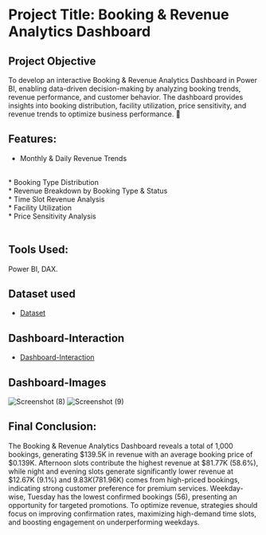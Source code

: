 # Project Title: Booking & Revenue Analytics Dashboard

## Project Objective
To develop an interactive Booking & Revenue Analytics Dashboard in Power BI, enabling data-driven decision-making by analyzing booking trends, revenue performance, and customer behavior. The dashboard provides insights into booking distribution, facility utilization, price sensitivity, and revenue trends to optimize business performance. 🚀

## Features:

* Monthly & Daily Revenue Trends
<br>
* Booking Type Distribution
<br>
* Revenue Breakdown by Booking Type & Status
<br>
* Time Slot Revenue Analysis
<br>
* Facility Utilization
<br>
* Price Sensitivity Analysis
<br>
<br>

## Tools Used:
Power BI, DAX.

## Dataset used
- <a href="https://github.com/Madhu-D025/Booking-Revenue-Analytics-Dashboard/blob/main/updated_data.xlsx">Dataset</a>
## Dashboard-Interaction
- <a href = "https://github.com/Madhu-D025/Booking-Revenue-Analytics-Dashboard/blob/main/Booking%20Analytics--Dashboard.pbix">Dashboard-Interaction</a>

## Dashboard-Images
![Screenshot (8)](https://github.com/user-attachments/assets/eb5b8fc4-a4c0-43f8-9e5b-c65ec5a2d86d)
![Screenshot (9)](https://github.com/user-attachments/assets/5540899d-e034-4363-8351-99b077627bc7)


## Final Conclusion:
The Booking & Revenue Analytics Dashboard reveals a total of 1,000 bookings, generating $139.5K in revenue with an average booking price of $0.139K. Afternoon slots contribute the highest revenue at $81.77K (58.6%), while night and evening slots generate significantly lower revenue at $12.67K (9.1%) and $9.83K (7%), respectively. The confirmed vs. pending ratio fluctuates around 50%, indicating room for improvement in booking confirmation processes. Facility utilization is highest for classes (0.27K bookings) and lowest for birthday parties (0.20K bookings). Price sensitivity analysis shows 58.8% of revenue ($81.96K) comes from high-priced bookings, indicating strong customer preference for premium services. Weekday-wise, Tuesday has the lowest confirmed bookings (56), presenting an opportunity for targeted promotions. To optimize revenue, strategies should focus on improving confirmation rates, maximizing high-demand time slots, and boosting engagement on underperforming weekdays.



